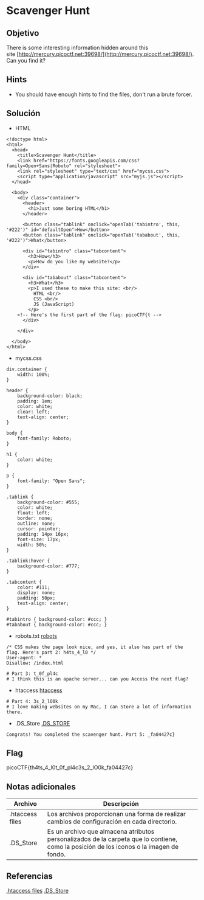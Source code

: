 # Scavenger Hunt

## Objetivo

There is some interesting information hidden around this site [http://mercury.picoctf.net:39698/](http://mercury.picoctf.net:39698/). Can you find it?

## Hints

- You should have enough hints to find the files, don't run a brute forcer.

## Solución

- HTML
```
<!doctype html>
<html>
  <head>
    <title>Scavenger Hunt</title>
    <link href="https://fonts.googleapis.com/css?family=Open+Sans|Roboto" rel="stylesheet">
    <link rel="stylesheet" type="text/css" href="mycss.css">
    <script type="application/javascript" src="myjs.js"></script>
  </head>

  <body>
    <div class="container">
      <header>
		<h1>Just some boring HTML</h1>
      </header>

      <button class="tablink" onclick="openTab('tabintro', this, '#222')" id="defaultOpen">How</button>
      <button class="tablink" onclick="openTab('tababout', this, '#222')">What</button>

      <div id="tabintro" class="tabcontent">
		<h3>How</h3>
		<p>How do you like my website?</p>
      </div>

      <div id="tababout" class="tabcontent">
		<h3>What</h3>
		<p>I used these to make this site: <br/>
		  HTML <br/>
		  CSS <br/>
		  JS (JavaScript)
		</p>
	<!-- Here's the first part of the flag: picoCTF{t -->
      </div>

    </div>

  </body>
</html>
```

- mycss.css

```
div.container {
    width: 100%;
}

header {
    background-color: black;
    padding: 1em;
    color: white;
    clear: left;
    text-align: center;
}

body {
    font-family: Roboto;
}

h1 {
    color: white;
}

p {
    font-family: "Open Sans";
}

.tablink {
    background-color: #555;
    color: white;
    float: left;
    border: none;
    outline: none;
    cursor: pointer;
    padding: 14px 16px;
    font-size: 17px;
    width: 50%;
}

.tablink:hover {
    background-color: #777;
}

.tabcontent {
    color: #111;
    display: none;
    padding: 50px;
    text-align: center;
}

#tabintro { background-color: #ccc; }
#tababout { background-color: #ccc; }
```

- robots.txt [robots](http://mercury.picoctf.net:39698/robots.txt)

```
/* CSS makes the page look nice, and yes, it also has part of the flag. Here's part 2: h4ts_4_l0 */
User-agent: *
Disallow: /index.html

# Part 3: t_0f_pl4c
# I think this is an apache server... can you Access the next flag?
```

- htaccess [htaccess](http://mercury.picoctf.net:39698/.htaccess)

```
# Part 4: 3s_2_lO0k
# I love making websites on my Mac, I can Store a lot of information there.
```

- .DS_Store [.DS_STORE](http://mercury.picoctf.net:39698/.DS_Store)

```
Congrats! You completed the scavenger hunt. Part 5: _fa04427c}
```

## Flag

picoCTF{th4ts_4_l0t_0f_pl4c3s_2_lO0k_fa04427c}

## Notas adicionales

| Archivo | Descripción |
|------------|-------------|
|.htaccess files|Los archivos proporcionan una forma de realizar cambios de configuración en cada directorio.|
|.DS_Store| Es un archivo que almacena atributos personalizados de la carpeta que lo contiene, como la posición de los iconos o la imagen de fondo.|

## Referencias

[.htaccess files](https://httpd.apache.org/docs/2.4/en/howto/htaccess.html )
[.DS_Store](https://es.wikipedia.org/wiki/.DS_Store)
